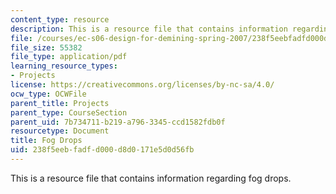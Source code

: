 ```yaml
---
content_type: resource
description: This is a resource file that contains information regarding fog drops.
file: /courses/ec-s06-design-for-demining-spring-2007/238f5eebfadfd000d8d0171e5d0d56fb_MITEC_S06S07_fog_drops.pdf
file_size: 55382
file_type: application/pdf
learning_resource_types:
- Projects
license: https://creativecommons.org/licenses/by-nc-sa/4.0/
ocw_type: OCWFile
parent_title: Projects
parent_type: CourseSection
parent_uid: 7b734711-b219-a796-3345-ccd1582fdb0f
resourcetype: Document
title: Fog Drops
uid: 238f5eeb-fadf-d000-d8d0-171e5d0d56fb
---
```

This is a resource file that contains information regarding fog drops.